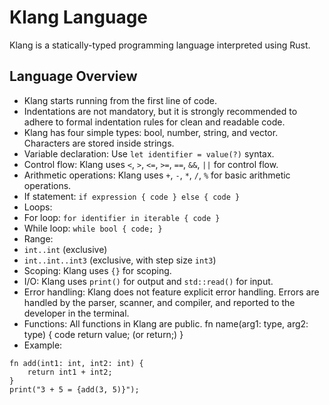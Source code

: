 # Klang Language

Klang is a statically-typed programming language interpreted using Rust.

## Language Overview

- Klang starts running from the first line of code.
- Indentations are not mandatory, but it is strongly recommended to adhere to formal indentation rules for clean and readable code.
- Klang has four simple types: bool, number, string, and vector. Characters are stored inside strings.
- Variable declaration: Use `let identifier = value(?)` syntax.
- Control flow: Klang uses `<`, `>`, `<=`, `>=`, `==`, `&&`, `||` for control flow.
- Arithmetic operations: Klang uses `+`, `-`, `*`, `/`, `%` for basic arithmetic operations.
- If statement:
`if expression {
    code
} else {
    code
}`
- Loops:
- For loop: `for identifier in iterable { code }`
- While loop: `while bool { code; }`
- Range:
- `int..int` (exclusive)
- `int..int..int3` (exclusive, with step size `int3`)
- Scoping: Klang uses `{}` for scoping.
- I/O: Klang uses `print()` for output and `std::read()` for input.
- Error handling: Klang does not feature explicit error handling. Errors are handled by the parser, scanner, and compiler, and reported to the developer in the terminal.
- Functions: All functions in Klang are public.
fn name(arg1: type, arg2: type) {
    code
    return value; (or return;)
}
- Example:
```klang
fn add(int1: int, int2: int) {
    return int1 + int2;
}
print("3 + 5 = {add(3, 5)}");
